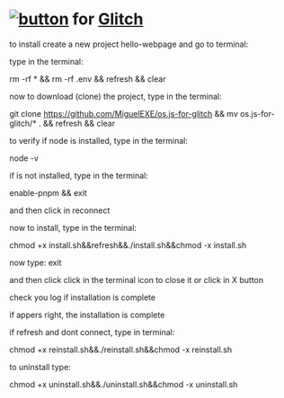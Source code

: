 # [![button](https://www.os-js.org/images/logo.svg)](https://www.os-js.org/) for [Glitch](https://glitch.com)

to install create a new project hello-webpage and go to terminal:

type in the terminal:

rm -rf * && rm -rf .env && refresh && clear

now to download \(clone\) the project, type in the terminal:

git clone https://github.com/MiguelEXE/os.js-for-glitch && mv os.js-for-glitch/* . && refresh && clear

to verify if node is installed, type in the terminal:

node -v

if is not installed, type in the terminal:

enable-pnpm && exit

and then click in reconnect

now to install, type in the terminal:

chmod +x install.sh&&refresh&&./install.sh&&chmod -x install.sh

now type: exit

and then click click in the terminal icon to close it or click in X button

check you log if installation is complete

if appers right, the installation is complete

if refresh and dont connect, type in terminal:

chmod +x reinstall.sh&&./reinstall.sh&&chmod -x reinstall.sh

to uninstall type:

chmod +x uninstall.sh&&./uninstall.sh&&chmod -x uninstall.sh
